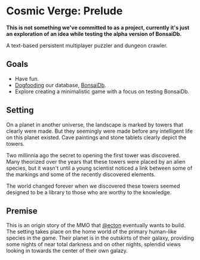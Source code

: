 # Cosmic Verge: Prelude

**This is not something we've committed to as a project, currently it's just an exploration of an idea while testing the alpha version of BonsaiDb.**

A text-based persistent multiplayer puzzler and dungeon crawler.

## Goals

- Have fun.
- [Dogfooding](https://en.wikipedia.org/wiki/Eating_your_own_dog_food) our
  database, [BonsaiDb](https://github.com/khonsulabs/bonsaidb).
- Explore creating a minimalistic game with a focus on testing BonsaiDb.

## Setting

On a planet in another universe, the landscape is marked by towers that clearly
were made. But they seemingly were made before any intelligent life on this
planet existed. Cave paintings and stone tablets clearly depict the towers.

Two millinnia ago the secret to opening the first tower was discovered. Many
theorized over the years that these towers were placed by an alien species, but
it wasn't until a young scientist noticed a link between some of the markings
and some of the recently discovered elements.

The world changed forever when we discovered these towers seemed designed to be
a library to those who are worthy to the knowledge.

## Premise

This is an origin story of the MMO that [@ecton](https://github.com/ecton)
eventually wants to build. The setting takes place on the home world of the
primary human-like species in the game. Their planet is in the outskirts of
their galaxy, providing some nights of near total darkness and on other nights,
splendid views looking in towards the center of their own galazy.
